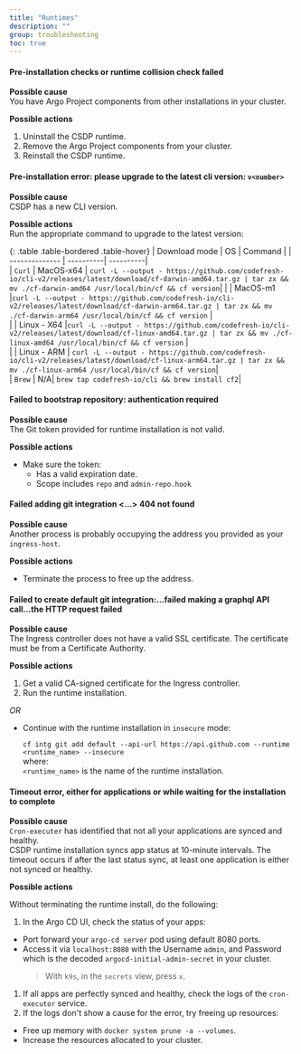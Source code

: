 ```yaml
---
title: "Runtimes"
description: ""
group: troubleshooting
toc: true
---
```



#### Pre-installation checks or runtime collision check failed

**Possible cause**  
  You have Argo Project components from other installations in your cluster.   

**Possible actions**  
  1. Uninstall the CSDP runtime.
  1. Remove the Argo Project components from your cluster.
  1. Reinstall the CSDP runtime.

#### Pre-installation error: please upgrade to the latest cli version: `v<number>`  

**Possible cause**  
  CSDP has a new CLI version.   

**Possible actions**  
Run the appropriate command to upgrade to the latest version:

  {: .table .table-bordered .table-hover}
|  Download mode |  OS       | Command |
| -------------- | ----------| ----------|  
| `Curl`         | MacOS-x64 |  `curl -L --output - https://github.com/codefresh-io/cli-v2/releases/latest/download/cf-darwin-amd64.tar.gz | tar zx && mv ./cf-darwin-amd64 /usr/local/bin/cf && cf version`|
|             | MacOS-m1 |`curl -L --output - https://github.com/codefresh-io/cli-v2/releases/latest/download/cf-darwin-arm64.tar.gz | tar zx && mv ./cf-darwin-arm64 /usr/local/bin/cf && cf version` |          
|             | Linux - X64 |`curl -L --output - https://github.com/codefresh-io/cli-v2/releases/latest/download/cf-linux-amd64.tar.gz | tar zx && mv ./cf-linux-amd64 /usr/local/bin/cf && cf version` |       
|              | Linux - ARM  |  `curl -L --output - https://github.com/codefresh-io/cli-v2/releases/latest/download/cf-linux-arm64.tar.gz | tar zx && mv ./cf-linux-arm64 /usr/local/bin/cf && cf version`|     
| `Brew` | N/A| `brew tap codefresh-io/cli && brew install cf2`|

#### Failed to bootstrap repository: authentication required
**Possible cause**  
The Git token provided for runtime installation is not valid.

**Possible actions** 
* Make sure the token:
  * Has a valid expiration date.
  * Scope includes `repo` and `admin-repo.hook` 

#### Failed adding git integration <...> 404 not found

**Possible cause**  
Another process is probably occupying the address you provided as your `ingress-host`.  

**Possible actions** 
* Terminate the process to free up the address.

#### Failed to create default git integration:...failed making a graphql API call...the HTTP request failed  

**Possible cause**  
  The Ingress controller does not have a valid SSL certificate. The certificate must be from a Certificate Authority.

**Possible actions**  
1. Get a valid CA-signed certificate for the Ingress controller.  
1. Run the runtime installation.  

_OR_   

* Continue with the runtime installation in `insecure` mode:  

  `cf intg git add default --api-url https://api.github.com --runtime <runtime_name> --insecure`  
  where:  
  `<runtime_name>` is the name of the runtime installation.


#### Timeout error, either for applications or while waiting for the installation to complete
**Possible cause**  
  `Cron-executer` has identified that not all your applications are synced and healthy.   
  CSDP runtime installation syncs app status at 10-minute intervals. The timeout occurs if after the last status sync, at least one application is either not synced or healthy.   

**Possible actions**  

Without terminating the runtime install, do the following:

1. In the Argo CD UI, check the status of your apps:
  * Port forward your `argo-cd server` pod using default 8080 ports.
  * Access it via `localhost:8080` with the Username `admin`, and Password which is the decoded `argocd-initial-admin-secret` in your cluster.  
    > With `k9s`, in the `secrets` view, press `x`.
1. If all apps are perfectly synced and healthy, check the logs of the `cron-executor` service.
1. If the logs don't show a cause for the error, try freeing up resources:
  * Free up memory with `docker system prune -a --volumes`.
  * Increase the resources allocated to your cluster.